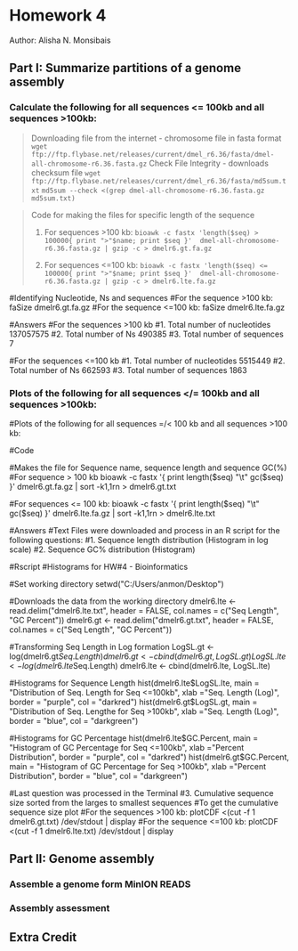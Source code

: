 # Homework 4

Author: Alisha N. Monsibais

## Part I: Summarize partitions of a genome assembly 

### Calculate the following for all sequences <= 100kb and all sequences >100kb:

>Downloading file from the internet - chromosome file in fasta format 
>`wget ftp://ftp.flybase.net/releases/current/dmel_r6.36/fasta/dmel-all-chromosome-r6.36.fasta.gz`
>Check File Integrity - downloads checksum file 
>`wget ftp://ftp.flybase.net/releases/current/dmel_r6.36/fasta/md5sum.txt` 
>`md5sum --check <(grep dmel-all-chromosome-r6.36.fasta.gz md5sum.txt)` 

>Code for making the files for specific length of the sequence
>1. For sequences >100 kb:
>`bioawk -c fastx 'length($seq) > 100000{ print ">"$name; print $seq }'  dmel-all-chromosome-r6.36.fasta.gz | gzip -c > dmelr6.gt.fa.gz`
>
>2. For sequences <=100 kb:
>`bioawk -c fastx 'length($seq) <= 100000{ print ">"$name; print $seq }'  dmel-all-chromosome-r6.36.fasta.gz | gzip -c > dmelr6.lte.fa.gz`


#Identifying Nucleotide, Ns and sequences
#For the sequence >100 kb: 
faSize dmelr6.gt.fa.gz
#For the sequence <=100 kb:
faSize dmelr6.lte.fa.gz

#Answers
#For the sequences >100 kb
#1. Total number of nucleotides		137057575
#2. Total number of Ns 			490385
#3. Total number of sequences		7

#For the sequences <=100 kb
#1. Total number of nucleotides 	5515449
#2. Total number of Ns			662593
#3. Total number of sequences		1863

### Plots of the following for all sequences </= 100kb and all sequences >100kb:

#Plots of the following for all sequences =/< 100 kb and all sequences >100 kb:

#Code

#Makes the file for Sequence name, sequence length and sequence GC(%)
#For sequence > 100 kb
bioawk -c fastx '{ print length($seq) "\t" gc($seq) }' dmelr6.gt.fa.gz | sort  -k1,1rn > dmelr6.gt.txt

#For sequences <= 100 kb:
bioawk -c fastx '{ print length($seq) "\t" gc($seq) }' dmelr6.lte.fa.gz | sort  -k1,1rn > dmelr6.lte.txt

#Answers
#Text Files were downloaded and process in an R script for the following questions:
#1. Sequence length distribution (Histogram in log scale)
#2. Sequence GC% distribution (Histogram) 

#Rscript
#Histograms for HW#4 - Bioinformatics 

#Set working directory 
setwd("C:/Users/anmon/Desktop")

#Downloads the data from the working directory 
dmelr6.lte <- read.delim("dmelr6.lte.txt", header = FALSE, col.names = c("Seq Length", "GC Percent"))
dmelr6.gt <- read.delim("dmelr6.gt.txt", header = FALSE, col.names = c("Seq Length", "GC Percent"))

#Transforming Seq Length in Log formation 
LogSL.gt <- log(dmelr6.gt$Seq.Length)
dmelr6.gt <- cbind(dmelr6.gt, LogSL.gt)
LogSL.lte <- log(dmelr6.lte$Seq.Length)
dmelr6.lte <- cbind(dmelr6.lte, LogSL.lte)


#Histograms for Sequence Length
hist(dmelr6.lte$LogSL.lte,
     main = "Distribution of Seq. Length for Seq <=100kb", 
     xlab ="Seq. Length (Log)", 
     border = "purple", 
     col = "darkred")
hist(dmelr6.gt$LogSL.gt,
     main = "Distribution of Seq. Lengthe for Seq >100kb", 
     xlab ="Seq. Length (Log)", 
     border = "blue", 
     col = "darkgreen")


#Histograms for GC Percentage
hist(dmelr6.lte$GC.Percent,
    main = "Histogram of GC Percentage for Seq <=100kb", 
    xlab ="Percent Distribution", 
    border = "purple", 
    col = "darkred")
hist(dmelr6.gt$GC.Percent,
     main = "Histogram of GC Percentage for Seq >100kb", 
     xlab ="Percent Distribution", 
     border = "blue", 
     col = "darkgreen")

#Last question was processed in the Terminal
#3. Cumulative sequence size sorted from the larges to smallest sequences
#To get the cumulative sequence size plot
#For the sequences >100 kb:
plotCDF <(cut -f 1 dmelr6.gt.txt) /dev/stdout | display 
#For the sequence <=100 kb:
plotCDF <(cut -f 1 dmelr6.lte.txt) /dev/stdout | display






















## Part II: Genome assembly 

### Assemble a genome form MinION READS

### Assembly assessment 

## Extra Credit 
